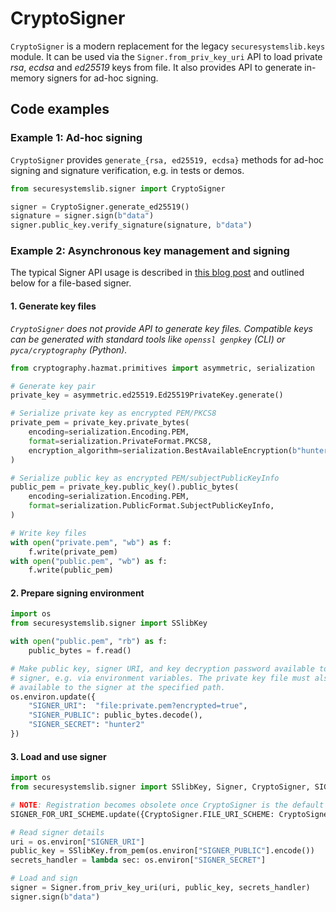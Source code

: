 
# CryptoSigner

`CryptoSigner` is a modern replacement for the legacy `securesystemslib.keys`
module. It can be used via the `Signer.from_priv_key_uri` API to load private
*rsa*, *ecdsa* and *ed25519* keys from file. It also provides API to generate
in-memory signers for ad-hoc signing.

## Code examples

### Example 1: Ad-hoc signing

`CryptoSigner` provides `generate_{rsa, ed25519, ecdsa}` methods for ad-hoc
signing and signature verification, e.g. in tests or demos.

```python
from securesystemslib.signer import CryptoSigner

signer = CryptoSigner.generate_ed25519()
signature = signer.sign(b"data")
signer.public_key.verify_signature(signature, b"data")
```

### Example 2: Asynchronous key management and signing

The typical Signer API usage is described in
[this blog post](https://theupdateframework.github.io/python-tuf/2023/01/24/securesystemslib-signer-api.html)
and outlined below for a file-based signer.

#### 1. Generate key files
*`CryptoSigner` does not provide API to generate key files. Compatible
keys can be generated with standard tools like `openssl genpkey` (CLI) or
`pyca/cryptography` (Python).*

```python
from cryptography.hazmat.primitives import asymmetric, serialization

# Generate key pair
private_key = asymmetric.ed25519.Ed25519PrivateKey.generate()

# Serialize private key as encrypted PEM/PKCS8
private_pem = private_key.private_bytes(
    encoding=serialization.Encoding.PEM,
    format=serialization.PrivateFormat.PKCS8,
    encryption_algorithm=serialization.BestAvailableEncryption(b"hunter2"),
)

# Serialize public key as encrypted PEM/subjectPublicKeyInfo
public_pem = private_key.public_key().public_bytes(
    encoding=serialization.Encoding.PEM,
    format=serialization.PublicFormat.SubjectPublicKeyInfo,
)

# Write key files
with open("private.pem", "wb") as f:
    f.write(private_pem)
with open("public.pem", "wb") as f:
    f.write(public_pem)
```

#### 2. Prepare signing environment

```python
import os
from securesystemslib.signer import SSlibKey

with open("public.pem", "rb") as f:
    public_bytes = f.read()

# Make public key, signer URI, and key decryption password available to the
# signer, e.g. via environment variables. The private key file must also be
# available to the signer at the specified path.
os.environ.update({
    "SIGNER_URI":  "file:private.pem?encrypted=true",
    "SIGNER_PUBLIC": public_bytes.decode(),
    "SIGNER_SECRET": "hunter2"
})
```

#### 3. Load and use signer

```python
import os
from securesystemslib.signer import SSlibKey, Signer, CryptoSigner, SIGNER_FOR_URI_SCHEME

# NOTE: Registration becomes obsolete once CryptoSigner is the default file signer
SIGNER_FOR_URI_SCHEME.update({CryptoSigner.FILE_URI_SCHEME: CryptoSigner})

# Read signer details
uri = os.environ["SIGNER_URI"]
public_key = SSlibKey.from_pem(os.environ["SIGNER_PUBLIC"].encode())
secrets_handler = lambda sec: os.environ["SIGNER_SECRET"]

# Load and sign
signer = Signer.from_priv_key_uri(uri, public_key, secrets_handler)
signer.sign(b"data")
```
